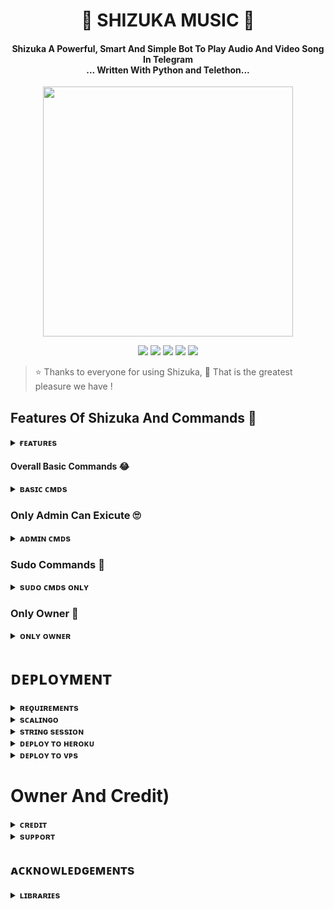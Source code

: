 <h1 align="center"><b>🖤 SHIZUKA MUSIC 🖤</b></h1>

<h4 align="center">Shizuka A Powerful, Smart And Simple Bot To Play Audio And Video Song In Telegram<br> ... Written With Python and Telethon...</h4>

<p align="center"><a href="https://telegram.dog/its_star_boi"><img src="https://te.legra.ph/file/159d3f9e2d57dd02db970.jpg" width="400"></a></p>

<p align="center">
    <a href="https://github.com/its-star-boi/ShizukaXMusic"> <img src="https://img.shields.io/github/repo-size/its-star-boi/ShizukaXMusic?color=orange&logo=github&logoColor=green&style=for-the-badge" /></a>
    <a href="https://github.com/its-star-boi/ShizukaXMusic/commits/prince"> <img src="https://img.shields.io/github/last-commit/its-star-boi/ShizukaXMusic?color=brown&logo=github&logoColor=green&style=for-the-badge" /></a>
    <a href="https://github.com/its-star-boi/ShizukaXMusic/issues"> <img src="https://img.shields.io/github/issues/its-star-boi/ShizukaXMusic?color=blueviolet&logo=github&logoColor=green&style=for-the-badge" /></a>
    <a href="https://github.com/its-star-boi/ShizukaXMusic/network/members"> <img src="https://img.shields.io/github/forks/its-star-boi/ShizukaXMusic?color=red&logo=github&logoColor=green&style=for-the-badge" /></a>  
    <a href="https://pypi.org/project/Telethon/"> <img src="https://img.shields.io/pypi/v/telethon?color=yellow&label=telethon&logo=python&logoColor=green&style=for-the-badge" /></a>
</p>

> ⭐️ Thanks to everyone for using Shizuka,  🤭 That is the greatest pleasure we have !


## Features Of Shizuka And Commands 🖤

<details>
<summary><b>ғᴇᴀᴛᴜʀᴇs</b></summary>
<br>

- Thumbnail Support
- Audio And Video
- Gban User
- Showing track names when skipping
- Youtube, Local playback support
- Settings panel
- Control with buttons
- Userbot auto join
- Channel Music Play
- Keyboard selection support for youtube play
- Lyrics Scrapper
- Unlimited Queue
- Broadcast Bot
- Statistic Collector
- Block / Unblock (restrict user for using your bot)
</details>

#### Overall Basic Commands 😂
<details>
<summary><b>ʙᴀsɪᴄ ᴄᴍᴅs</b></summary>
<br>

- `/play <song name>` - play song you requested
- `/playlist` - Show now playing list
- `/song <song name>` - download songs you want quickly
- `/search <query>` - search videos on youtube with details
- `/vsong <song name>` - download videos you want quickly
- `/lyric <song name>` - lyrics scrapper
- `/vk <song name>` - generate song without download
</details>

### Only Admin Can Exicute 🙄

<details>
<summary><b>ᴀᴅᴍɪɴ ᴄᴍᴅs</b></summary>
<br>

- `/player` - open music player settings panel
- `/pause` - pause song play
- `/resume` - resume song play
- `/skip` - play next song
- `/end` - stop music play
- `/ping` - check the bot ping status
- `/auth` - authorized people to access the admin commands
- `/deauth` - deauthorized people to access the admin commands
</details>

### Sudo Commands 🤭
<details>
<summary><b>sᴜᴅᴏ ᴄᴍᴅs ᴏɴʟʏ</b></summary>
<br>

- `/broadcast` - order the assistant to leave all groups
- `/gban` - gban user
</details>
    
### Only Owner 🙈
<details>
<summary><b>ᴏɴʟʏ ᴏᴡɴᴇʀ</b></summary>
<br>

- `/broadcast` - send a broadcast message from the bot
- `/block` - block people for using your bot
- `/unblock` - unblock people you blocked for using your bot
- `/blocklist` - show the list of all people who's blocked for using your bot
</details>


</details>

# ᴅᴇᴘʟᴏʏᴍᴇɴᴛ


<details>
<summary><b>ʀᴇǫᴜɪʀᴇᴍᴇɴᴛs</b></summary>
<br>
    
- [ᴘʏᴛʜᴏɴ𝟹.𝟿](https://www.python.org/downloads/release/python-390/)
- [ᴛᴇʟᴇɢʀᴀᴍ ᴀᴘɪ ᴋᴇʏ](https://docs.pyrogram.org/intro/setup#api-keys)
- [ᴛᴇʟᴇɢʀᴀᴍ ʙᴏᴛ ᴛᴏᴋᴇɴ](https://telegram.dog/botfather)
- [ᴍᴏɴɢᴏᴅʙ URI](https://te.legra.ph/How-To-get-Mongodb-URI-04-06)
- [sᴛʀɪɴɢ sᴇssɪᴏɴ](https://telegram.dog/STRING_SESSION_MAKER_BOT)
    
</details>

<details>
<summary><b>sᴄᴀʟɪɴɢᴏ</b></summary>
<br>
ɴᴏᴡ ʏᴏᴜ ᴄᴀɴ ᴅᴇᴘʟᴏʏ sʜɪᴢᴜᴋᴀ ᴍᴜsɪᴄ ᴏɴ sᴄᴀʟɪɴɢᴏ ɪɴᴛʀᴏᴅᴜᴄᴇᴅ ʙʏ 
        
<p align="center"><a href="https://my.scalingo.com/deploy?template=https://github.com/its-star-boi/ShizukaXMusic"> <img src="https://cdn.scalingo.com/deploy/button.svg" width="220" height="38.45"/></a></p>
    
</details>

<details>
<summary><b>sᴛʀɪɴɢ sᴇssɪᴏɴ</b></summary>
<br>
    
> ʏᴏᴜ'ʟʟ ɴᴇᴇᴅ ᴀ ᴀᴘɪ_ɪᴅ & ᴀᴘɪ_ʜᴀsʜ ɪɴ ᴏʀᴅᴇʀ ᴛᴏ ɢᴇɴᴇʀᴀᴛᴇ ᴘʏʀᴏɢʀᴀᴍ sᴇssɪᴏɴ. 
> ᴀʟᴡᴀʏs ʀᴇᴍᴇʙᴇʀ ᴛᴏ ᴜsᴇ ɢᴏᴏᴅ ᴀᴘɪ ᴄᴏᴍʙᴏ ᴇʟsᴇ ʏᴏᴜʀ ᴀᴄᴄᴏᴜɴᴛ ᴄᴏᴜʟᴅ ʙᴇ ᴅᴇʟᴇᴛᴇᴅ.

<h4> ɢᴇɴᴇʀᴀᴛᴇ sᴇssɪᴏɴ ᴠɪᴀ ʀᴇᴘʟ: </h4>    
<p><a href="https://replit.com/@AssadAli/String-Session-Generator"><img src="https://img.shields.io/badge/Generate%20On%20Repl-blueviolet?style=for-the-badge&logo=appveyor" width="200""/></a></p>

<h4> ɢᴇɴᴇʀᴀᴛᴇ sᴇssɪᴏɴ ᴠɪᴀ ᴛᴇʟᴇɢʀᴀᴍ sᴛʀɪɴɢ-ɢᴇɴ ʙᴏᴛ: </h4>    
<p><a href="https://telegram.dog/STRING_SESSION_MAKER_BOT"><img src="https://img.shields.io/badge/TG%20String%20Gen%20Bot-blueviolet?style=for-the-badge&logo=appveyor" width="200""/></a></p>
    
</details>

<details>
<summary><b>ᴅᴇᴘʟᴏʏ ᴛᴏ ʜᴇʀᴏᴋᴜ</b></summary>
<br>

> ʜᴇʀᴏᴋᴜ ʜᴀs ᴛᴡᴏ ᴠᴀʀs[ ʜᴇʀᴏᴋᴜ_ᴀᴘɪ_ᴋᴇʏ & ʜᴇʀᴏᴋᴜ_ᴀᴘᴘ_ɴᴀᴍᴇ ] ғᴏʀ ᴜᴘᴅᴀᴛᴇʀ ᴛᴏ ᴡᴏʀᴋ. 
> ʙʏ sᴇᴛᴛɪɴɢ ᴛʜᴏsᴇ ᴛᴡᴏ ᴠᴀʀs ʏᴏᴜ ᴄᴀɴ ɢᴇᴛ ʟᴏɢs ᴏғ ʏᴏᴜʀ ʜᴇʀᴏᴋᴜ ᴀᴘᴘ, sᴇᴛ ᴠᴀʀ, ᴇᴅɪᴛ ᴠᴀʀ, ᴅᴇʟᴇᴛᴇ ᴠᴀʀs , ᴄʜᴇᴄᴋ ᴅʏɴᴏ ᴜsᴀɢᴇ ᴀɴᴅ ᴜᴘᴅᴀᴛᴇ ʙᴏᴛ. 
> ᴛʜᴏsᴇ ᴛᴡᴏ ᴠᴀʀs ᴀʀᴇ ɴᴏᴛ ᴍᴀɴᴅᴀᴛᴏʀʏ, ʏᴏᴜ ᴄᴀɴ ʟᴇᴀᴠᴇ ᴛʜᴇᴍ ʙʟᴀɴᴋ ᴛᴏᴏ. 
    
<h4> ᴄʟɪᴄᴋ ᴛʜᴇ ʙᴜᴛᴛᴏɴ ʙᴇʟᴏᴡ ᴛᴏ ᴅᴇᴘʟᴏʏ ʏᴜᴋᴋɪ ᴏɴ ʜᴇʀᴏᴋᴜ</h4>    
<p><a href="https://dashboard.heroku.com/new?template=https%3A%2F%2Fgithub.com%2Fits-Nobi-2/nobiShi"><img src="https://img.shields.io/badge/Deploy%20To%20Heroku-red?style=for-the-badge&logo=heroku" width="200"/></a></p>
</details>

<details>
<summary><b>ᴅᴇᴘʟᴏʏ ᴛᴏ ᴠᴘs</b></summary>
<br>

- Get your [Necessary Variables](https://github.com/its-star-boi/ShizukaXMusic/blob/main/sample.env)
- Upgrade and Update by :
`sudo apt-get update && sudo apt-get upgrade -y`
- Install Ffmpeg by :
`sudo apt-get install python3-pip ffmpeg -y`
- Install required packages by :
`sudo apt-get install python3-pip -y`
- Install pip by :
`sudo pip3 install -U pip`
- Install Node js by :
`curl -fssL https://deb.nodesource.com/setup_18.x | sudo -E bash - && sudo apt-get install nodejs -y && npm i -g npm`
- Clone the repository by :
`git clone https://github.com/its-star-boi/ShizukaXMusic && cd ShizukaXMusic`
- Install requirements by :
`pip3 install -U -r requirements.txt`
- Fill your variables in the env by :
`vi sample.env`<br>
Press `I` on the keyboard for editing env<br>
Press `Ctrl+C` when you're done with editing env and `:wq` to save the env<br>
- Rename the env file by :
`mv sample.env .env`
- Install screen to keep running your bot when you close the terminal by :
`sudo apt install screen -y`
- Finally run the bot by :
`screen bash start`
<br>

</details>

# Owner And Credit)
<details>
<summary><b>ᴄʀᴇᴅɪᴛ</b></summary>
<br>

## sᴘᴇᴄɪᴀʟ ᴄʀᴇᴅɪᴛ

- [sᴛᴀʀ ʙᴏɪ](https://telegram.dog/its_star_boi)
- [ᴀsᴀᴅ ᴀʟɪ](https://telegram.dog/Dr_Asad_Ali)
- [ʟᴏɢɪ ʟᴀʙ](https://github.com/LOGI-LAB)
- [ʜᴀʀsʜɪᴛ](https://telegram.dog/HarshitSharma361)
- [Abhimanyu](https://telegram.dog/Itz_Venom_xD)
- [ᴍᴀssoᴍ](https://telegram.dog/Kattai_massom)
- [ʏᴜᴋᴋɪ](https://github.com/NotReallyShikhar)
- [ᴀɴᴏɴʏᴍᴏᴜs](https://github.com/TheAnonymous2005)
</details>

<details>
<summary><b>sᴜᴘᴘᴏʀᴛ</b></summary>
<br>

# 🖤 Support<
<a href="https://telegram.dog/Star_X_Network"><img src="https://img.shields.io/badge/Join-Telegram%20Channel-red.svg?logo=Telegram"></a>
<a href="https://telegram.dog/Best_FriendsFor_Ever"><img src="https://img.shields.io/badge/Join-Telegram%20Group-blue.svg?logo=telegram"></a>

</details>


## ᴀᴄᴋɴᴏᴡʟᴇᴅɢᴇᴍᴇɴᴛs

<details>
<summary><b>ʟɪʙʀᴀʀɪᴇs</b></summary>
<br>

ᴛʜᴀɴᴋs ᴛᴏ ᴀʟʟ ᴏғ ʏᴏᴜ ғᴏʀ ᴜsɪɴɢ ᴀɴᴅ ᴍᴀᴋɪɴɢ sʜɪᴢᴜᴋᴀ:

- [Pyrogram](https://github.com/pyrogram/pyrogram)
- [Py-Tgcalls](https://github.com/pytgcalls/pytgcalls)
</details>
